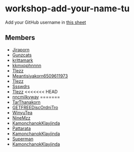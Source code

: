 # workshop-add-your-name-tu

Add your GitHub username in [this sheet](https://docs.google.com/spreadsheets/d/1iTezACN2ka--zkFGySf-LzqwAlJjcsjDpvpHEkKJ8dg/edit#gid=0)

## Members
- [Jiraporn](https://github.com/Jiraporn-Jaiyasuk)
- [Gunzcats](https://github.com/Gunzcats)
- [krittamark](https://github.com/krittamark)
- [kkmxpphnnnn](https://github.com/kkmxpphnnnn)
- [Tlezz](https://github.com/Tlezz)
- [Meantisiyakorn6509611973](https://github.com/Meantisiyakorn6509611973)
- [Tlezz](https://github.com/Tlezz)
- [Ssswdrs](https://www.google.co.th/)
- [Tlezz](https://github.com/Tlezz)
<<<<<<< HEAD
- [nncmilkyway](https://github.com/nncmilkyway)
=======
- [TarThanakorn](https://github.com/TarThanakorn)
- [GETFREEDiscOrdniTro](https://github.com/KittichotMonton)
- [WinyuTea](https://github.com/WinyuTea)
- [NineMzz](https://github.com/NineMzz)
- [KamonchanokKlayjinda](https://github.com/KamonchanokKlayjinda)
- [Pattarata](https://github.com/PattarataThanaakkarasophon6509611940)
- [KamonchanokKlayjinda](https://github.com/KamonchanokKlayjinda)
- [Superman](https://github.com/Meenable)
- [KamonchanokKlayjinda](https://github.com/KamonchanokKlayjinda)
